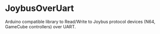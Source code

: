 # JoybusOverUart
Arduino compatible library to Read/Write to Joybus protocol devices (N64, GameCube controllers) over UART.
